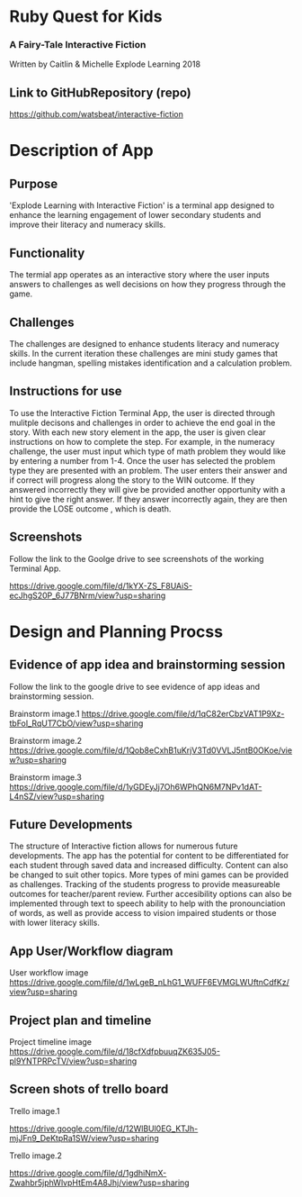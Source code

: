 # Ruby Quest for Kids
### A Fairy-Tale Interactive Fiction

Written by Caitlin & Michelle
Explode Learning 2018

## Link to GitHubRepository (repo)
https://github.com/watsbeat/interactive-fiction



# Description of App
## Purpose
'Explode Learning with Interactive Fiction' is a terminal app designed to enhance the learning engagement of lower secondary students and improve their literacy and numeracy skills. 


## Functionality
The termial app operates as an interactive story where the user inputs answers to challenges as well decisions on how they progress through the game.  

## Challenges 
The challenges are designed to enhance students literacy and numeracy skills. In the current iteration these challenges are mini study games that include hangman, spelling mistakes identification and a calculation problem. 


## Instructions for use
To use the Interactive Fiction Terminal App, the user is directed through mulitple decisons and challenges in order to achieve the end goal in the story. With each new story element in the app, the user is given clear instructions on how to complete the step. For example, in the numeracy challenge, the user must input which type of math problem they would like by entering a number from 1-4. Once the user has selected the problem type they are presented with an problem. The user enters their answer and if correct will progress along the story to the WIN outcome. If they answered incorrectly they will give be provided another opportunity with a hint to give the right answer. If they answer incorrectly again, they are then provide the LOSE outcome , which is death.



## Screenshots
Follow the link to the Goolge drive to see screenshots of the working Terminal App.

https://drive.google.com/file/d/1kYX-ZS_F8UAiS-ecJhgS20P_6J77BNrm/view?usp=sharing


# Design and Planning Procss
## Evidence of app idea and brainstorming session
Follow the link to the google drive to see evidence of app ideas and brainstorming session.

Brainstorm image.1
https://drive.google.com/file/d/1qC82erCbzVAT1P9Xz-tbFoI_RqUT7CbO/view?usp=sharing

Brainstorm image.2
https://drive.google.com/file/d/1Qob8eCxhB1uKrjV3Td0VVLJ5ntB0OKoe/view?usp=sharing

Brainstorm image.3
https://drive.google.com/file/d/1yGDEyJj7Oh6WPhQN6M7NPv1dAT-L4nSZ/view?usp=sharing

## Future Developments
The structure of Interactive fiction allows for numerous future developments. 
The app has the potential for content to be differentiated for each student through saved data and increased difficulty. Content can also be changed to suit other topics. More types of mini games can be provided as challenges. Tracking of the students progress to provide measureable outcomes for teacher/parent review. Further accesibility options can also be implemented through text to speech ability to help with the pronounciation of words, as well as provide access to vision impaired students or those with lower literacy skills. 

## App User/Workflow diagram
User workflow image
https://drive.google.com/file/d/1wLgeB_nLhG1_WUFF6EVMGLWUftnCdfKz/view?usp=sharing

## Project plan and timeline
Project timeline image
https://drive.google.com/file/d/18cfXdfpbuuqZK635J05-pl9YNTPRPcTV/view?usp=sharing

## Screen shots of trello board

Trello image.1

https://drive.google.com/file/d/12WlBUl0EG_KTJh-mjJFn9_DeKtpRa1SW/view?usp=sharing

Trello image.2

https://drive.google.com/file/d/1gdhiNmX-Zwahbr5jphWlvpHtEm4A8Jhj/view?usp=sharing



